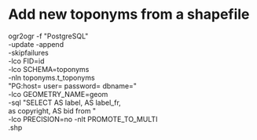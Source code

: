 # Add new toponyms from a shapefile

ogr2ogr -f "PostgreSQL" \
-update -append \
-skipfailures \
-lco FID=id \
-lco SCHEMA=toponyms \
-nln toponyms.t_toponyms \
"PG:host=<host> user=<login> password=<password> dbname=<dbname>" \
-lco GEOMETRY_NAME=geom \
-sql "SELECT <label from shape file> AS label, <label from shape file> AS label_fr, \
      <copiright from shape file> as copyright, <unique id from shape file> AS bid from <shapeFile>"  \
-lco PRECISION=no -nlt PROMOTE_TO_MULTI \
<shapeFile>.shp
